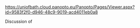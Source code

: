 https://uniofbath.cloud.panopto.eu/Panopto/Pages/Viewer.aspx?id=9583f2f0-d946-48c9-9019-acd4011eb0a8

Discussion of 